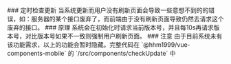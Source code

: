 <description>
### 定时检查更新
当系统更新而用户没有刷新页面会导致一些意想不到的的错误，如：服务器的某个接口废弃了，而前端由于没有刷新页面导致仍然去请求这个废弃的接口。
### 原理
系统会在初始化时请求当前版本号，并且每10s再请求版本号，对比版本号如果不一致则强制用户刷新页面。
### 注意
由于目前系统未有该功能需求，以上的功能会暂时隐藏。完整代码在 `@hhm1999/vue-components-mobile` 的 `/src/components/checkUpdate` 中
</description>
